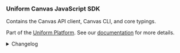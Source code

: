 ### Uniform Canvas JavaScript SDK

Contains the Canvas API client, Canvas CLI, and core typings.

Part of the [Uniform Platform](https://uniform.app). See our [documentation](https://docs.uniform.app) for more details.

<details>
  <summary> Changelog </summary>
  
  v17.4.0
  - **Feature**: Added CLI command to publish and unpublish compositions by ID.
    ```
    uniform canvas composition publish --all
    uniform canvas composition publish [id1,id2,...]
    uniform canvas composition unpublish id 
    ```
</details>
